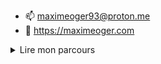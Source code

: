 
- 📫 maximeoger93@proton.me
- 🔮 https://maximeoger.com

<details>
  <summary>Lire mon parcours</summary>
  soon ...
</details>

<!---
maximeoger/maximeoger is a ✨ special ✨ repository because its `README.md` (this file) appears on your GitHub profile.
You can click the Preview link to take a look at your changes.

--->
